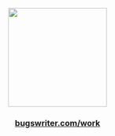 <p align="center">
  <img src="https://fauux.neocities.org/lain_wall.gif" height="200" />
</p>

<h3 align="center">
  <a href="https://bugswriter.com/work">bugswriter.com/work</a>
</h3>
